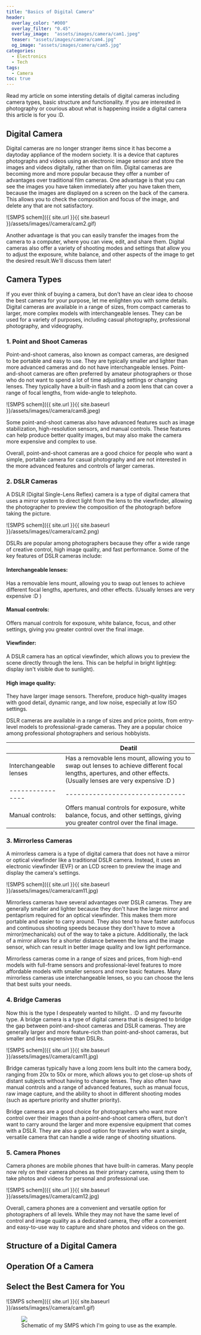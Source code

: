 ```yaml
---
title: "Basics of Digital Camera"
header:
  overlay_color: "#000"
  overlay_filter: "0.45"
  overlay_image:  "assets/images/camera/cam1.jpeg"
  teaser: "assets/images/camera/cam4.jpg"
  og_image: "assets/images/camera/cam5.jpg"
categories:
  - Electronics
  - Tech
tags:
  - Camera
toc: true
---
```

Read my article on some intersting details of digital cameras including camera types, basic structure and functionality. If you are interested in photography or courious about what is happening inside a digital camera this article is for you :D. 

## Digital Camera

Digital cameras are no longer stranger items since it has become a daytoday appliance of the modern society. It is a device that captures photographs and videos using an electronic image sensor and store the images and videos digitally, rather than on film. Digital cameras are becoming more and more popular because they offer a number of advantages over traditional film cameras. One advantage is that you can see the images you have taken immediately after you have taken them, because the images are displayed on a screen on the back of the camera. This allows you to check the composition and focus of the image, and delete any that are not satisfactory.

![SMPS schem]({{ site.url }}{{ site.baseurl }}/assets/images//camera/cam2.gif)

Another advantage is that you can easily transfer the images from the camera to a computer, where you can view, edit, and share them. Digital cameras also offer a variety of shooting modes and settings that allow you to adjust the exposure, white balance, and other aspects of the image to get the desired result.We'll discuss them later!

## Camera Types
If you ever think of buying a camera, but don't have an clear idea to choose the best camera for your purpose, let me enlighten you with some details.
Digital cameras are available in a range of sizes, from compact cameras to larger, more complex models with interchangeable lenses. They can be used for a variety of purposes, including casual photography, professional photography, and videography.

### 1. Point and Shoot Cameras

Point-and-shoot cameras, also known as compact cameras, are designed to be portable and easy to use. They are typically smaller and lighter than more advanced cameras and do not have interchangeable lenses. Point-and-shoot cameras are often preferred by amateur photographers or those who do not want to spend a lot of time adjusting settings or changing lenses. They typically have a built-in flash and a zoom lens that can cover a range of focal lengths, from wide-angle to telephoto.

![SMPS schem]({{ site.url }}{{ site.baseurl }}/assets/images//camera/cam8.jpeg)

Some point-and-shoot cameras also have advanced features such as image stabilization, high-resolution sensors, and manual controls. These features can help produce better quality images, but may also make the camera more expensive and complex to use.

Overall, point-and-shoot cameras are a good choice for people who want a simple, portable camera for casual photography and are not interested in the more advanced features and controls of larger cameras.

	

### 2. DSLR Cameras

A DSLR (Digital Single-Lens Reflex) camera is a type of digital camera that uses a mirror system to direct light from the lens to the viewfinder, allowing the photographer to preview the composition of the photograph before taking the picture. 

![SMPS schem]({{ site.url }}{{ site.baseurl }}/assets/images//camera/cam2.png)


DSLRs are popular among photographers because they offer a wide range of creative control, high image quality, and fast performance. Some of the key features of DSLR cameras include:

#### Interchangeable lenses:
Has a removable lens mount, allowing you to swap out lenses to achieve different focal lengths, apertures, and other effects. (Usually lenses are very expensive :D )

#### Manual controls:
Offers manual controls for exposure, white balance, focus, and other settings, giving you greater control over the final image.

#### Viewfinder:
A DSLR camera has an optical viewfinder, which allows you to preview the scene directly through the lens. This can be helpful in bright light(eg: display isn't visible due to sunlight).

#### High image quality:
They have larger image sensors. Therefore, produce high-quality images with good detail, dynamic range, and low noise, especially at low ISO settings.

DSLR cameras are available in a range of sizes and price points, from entry-level models to professional-grade cameras.
They are a popular choice among professional photographers and serious hobbyists. 


|                |Deatil                          |
|----------------|-------------------------------|
|Interchangeable lenses|Has a removable lens mount, allowing you to swap out lenses to achieve different focal lengths, apertures, and other effects. (Usually lenses are very expensive :D )         |
|----------------|-------------------------------|
|Manual controls:|Offers manual controls for exposure, white balance, focus, and other settings, giving you greater control over the final image.         |



### 3. Mirrorless Cameras

A mirrorless camera is a type of digital camera that does not have a mirror or optical viewfinder like a traditional DSLR camera. Instead, it uses an electronic viewfinder (EVF) or an LCD screen to preview the image and display the camera's settings.

![SMPS schem]({{ site.url }}{{ site.baseurl }}/assets/images//camera/cam11.jpg)

Mirrorless cameras have several advantages over DSLR cameras. They are generally smaller and lighter because they don't have the large mirror and pentaprism required for an optical viewfinder. This makes them more portable and easier to carry around. They also tend to have faster autofocus and continuous shooting speeds because they don't have to move a mirror(mechanicals) out of the way to take a picture. Additionally, the lack of a mirror allows for a shorter distance between the lens and the image sensor, which can result in better image quality and low light performance.

Mirrorless cameras come in a range of sizes and prices, from high-end models with full-frame sensors and professional-level features to more affordable models with smaller sensors and more basic features. Many mirrorless cameras use interchangeable lenses, so you can choose the lens that best suits your needs. 

	
### 4. Bridge Cameras

Now this is the type I despeately wanted to hilight.. :D and my favourite type.
A bridge camera is a type of digital camera that is designed to bridge the gap between point-and-shoot cameras and DSLR cameras. They are generally larger and more feature-rich than point-and-shoot cameras, but smaller and less expensive than DSLRs.

![SMPS schem]({{ site.url }}{{ site.baseurl }}/assets/images//camera/cam11.jpg)

Bridge cameras typically have a long zoom lens built into the camera body, ranging from 20x to 50x or more, which allows you to get close-up shots of distant subjects without having to change lenses. They also often have manual controls and a range of advanced features, such as manual focus, raw image capture, and the ability to shoot in different shooting modes (such as aperture priority and shutter priority).

Bridge cameras are a good choice for photographers who want more control over their images than a point-and-shoot camera offers, but don't want to carry around the larger and more expensive equipment that comes with a DSLR. They are also a good option for travelers who want a single, versatile camera that can handle a wide range of shooting situations.


### 5. Camera Phones 

Camera phones are mobile phones that have built-in cameras. Many people now rely on their camera phones as their primary camera, using them to take photos and videos for personal and professional use.


![SMPS schem]({{ site.url }}{{ site.baseurl }}/assets/images//camera/cam12.jpg)

Overall, camera phones are a convenient and versatile option for photographers of all levels. While they may not have the same level of control and image quality as a dedicated camera, they offer a convenient and easy-to-use way to capture and share photos and videos on the go.


## Structure of a Digital Camera




## Operation Of a Camera



## Select the Best Camera for You



![SMPS schem]({{ site.url }}{{ site.baseurl }}/assets/images//camera/cam1.gif)

<figure class="half">
	<a href="/assets/images/camera/smps_schem.jpg"><img src="/assets/images/camera/smps_schem.jpg"></a>
<figcaption> Schematic of my SMPS which I'm going to use as the example.</figcaption>
</figure>

